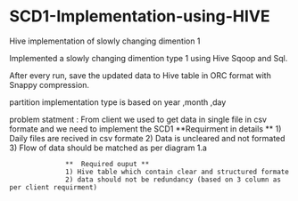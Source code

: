 # SCD1-Implementation-using-HIVE

Hive implementation of slowly changing dimention 1

Implemented a slowly changing dimention type 1 using Hive Sqoop and Sql.

After every run, save the updated data to Hive table in ORC format with Snappy compression.

partition implementation type is based on year ,month ,day 


problem statment : From client we used to get data in single file in csv formate and we need to implement the SCD1
                    **Requirment in details **
                    1) Daily files are recived in csv formate
                    2) Data is uncleared and not formated 
                    3) Flow of data should be matched as per diagram 1.a 
                    
                  **  Required ouput **
                  1) Hive table which contain clear and structured formate
                  2) data should not be redundancy (based on 3 column as per client requirment)
                  
                  
                  
                  
                
                    

